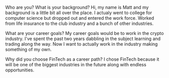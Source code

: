 

Who are you? What is your background?
Hi, my name is Matt and my background is a little bit all over the place. I actualy went to college for computer science but dropped out and entered the work force. Worked from life insurance to the club industry and a bunch of other industries. 

What are your career goals?
My career goals would be to work in the crypto industry. I've spent the past two years dabbling in the subject learning and trading along the way. Now I want to actually work in the industry making something of my own. 

Why did you choose FinTech as a career path?
I chose FinTech because it will be one of the biggest industries in the future along with endless opportunities.